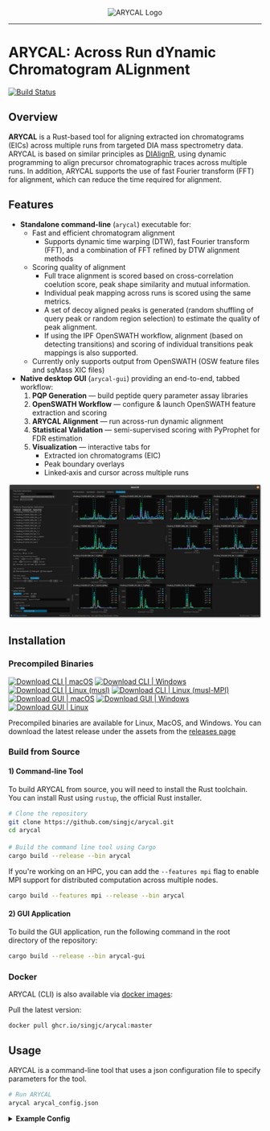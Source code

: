<p align="center">
  <picture>
    <source media="(prefers-color-scheme: dark)" srcset="https://github.com/singjc/arycal/raw/master/assets/img/arycal_logo_new_transparent_small.png" alt="ARYCAL_Logo" width="200">
    <source media="(prefers-color-scheme: light)" srcset="https://github.com/singjc/arycal/raw/master/assets/img/arycal_logo_new_transparent_small.png" alt="ARYCAL_Logo" width="200">
    <img alt="ARYCAL Logo" comment="Placeholder to transition between light color mode and dark color mode - this image is not directly used." src="https://github.com/singjc/arycal/raw/master/assets/img/arycal_logo_new_transparent_small.png">
  </picture>
</p>

---

# ARYCAL: Across Run dYnamic Chromatogram ALignment

[![Build Status](https://github.com/singjc/arycal/actions/workflows/rust.yml/badge.svg)](https://github.com/singjc/arycal/actions/workflows/rust.yml)


## Overview
**ARYCAL** is a Rust-based tool for aligning extracted ion chromatograms (EICs) across multiple runs from targeted DIA mass spectrometry data. ARYCAL is based on  similar principles as [DIAlignR](https://github.com/shubham1637/DIAlignR), using dynamic programming to align precursor chromatographic traces across multiple runs. In addition, ARYCAL supports the use of fast Fourier transform (FFT) for alignment, which can reduce the time required for alignment.

## Features

- **Standalone command-line** (`arycal`) executable for:
  - Fast and efficient chromatogram alignment
    - Supports dynamic time warping (DTW), fast Fourier transform (FFT), and a combination of FFT refined by DTW alignment methods
  - Scoring quality of alignment
    - Full trace alignment is scored based on cross-correlation coelution score, peak shape similarity and mutual information.
    - Individual peak mapping across runs is scored using the same metrics.
    - A set of decoy aligned peaks is generated (random shuffling of query peak or random region selection) to estimate the quality of peak alignment.
    - If using the IPF OpenSWATH workflow, alignment (based on detecting transitions) and scoring of individual transitions peak mappings is also supported.
  - Currently only supports output from OpenSWATH (OSW feature files and sqMass XIC files)
- **Native desktop GUI** (`arycal-gui`) providing an end-to-end, tabbed workflow:
  1. **PQP Generation** — build peptide query parameter assay libraries  
  2. **OpenSWATH Workflow** — configure & launch OpenSWATH feature extraction and scoring
  3. **ARYCAL Alignment** — run across-run dynamic alignment  
  4. **Statistical Validation** — semi-supervised scoring with PyProphet for FDR estimation  
  5. **Visualization** — interactive tabs for  
     - Extracted ion chromatograms (EIC)  
     - Peak boundary overlays  
     - Linked‐axis and cursor across multiple runs  

![ARYCAL GUI visualization tab](./assets/img/gui/visualization_tab.png)

## Installation

### Precompiled Binaries

[![Download CLI | macOS](https://img.shields.io/static/v1?label=Download%20CLI&message=macOS&color=blue)](https://github.com/singjc/arycal/releases/download/v0.1.10/arycal-.v0.1.10.-arycal-x86_64-apple-darwin.tar.gz)
[![Download CLI | Windows](https://img.shields.io/static/v1?label=Download%20CLI&message=Windows&color=blue)](https://github.com/singjc/arycal/releases/download/v0.1.10/arycal-.v0.1.10.-arycal-x86_64-pc-windows-msvc.zip)
[![Download CLI | Linux (musl)](https://img.shields.io/static/v1?label=Download%20CLI&message=Linux%20(musl)&color=blue)](https://github.com/singjc/arycal/releases/download/v0.1.10/arycal-.v0.1.10.-arycal-x86_64-unknown-linux-musl.tar.gz)
[![Download CLI | Linux (musl-MPI)](https://img.shields.io/static/v1?label=Download%20CLI&message=Linux%20(musl-MPI)&color=blue)](https://github.com/singjc/arycal/releases/download/v0.1.10/arycal-.v0.1.10.-arycal-x86_64-unknown-linux-musl-mpi.tar.gz)
[![Download GUI | macOS](https://img.shields.io/static/v1?label=Download%20GUI&message=macOS&color=brightgreen)](https://github.com/singjc/arycal/releases/download/v0.1.10/arycal-gui-.v0.1.10.-arycal-gui-x86_64-apple-darwin.tar.gz)
[![Download GUI | Windows](https://img.shields.io/static/v1?label=Download%20GUI&message=Windows&color=brightgreen)](https://github.com/singjc/arycal/releases/download/v0.1.10/arycal-gui-.v0.1.10.-arycal-gui-x86_64-pc-windows-msvc.zip)
[![Download GUI | Linux](https://img.shields.io/static/v1?label=Download%20GUI&message=Linux&color=brightgreen)](https://github.com/singjc/arycal/releases/download/v0.1.10/arycal-gui-.v0.1.10.-arycal-gui-x86_64-ubuntu_22_04-linux-gnu.tar.gz)


Precompiled binaries are available for Linux, MacOS, and Windows. You can download the latest release under the assets from the [releases page](https://github.com/singjc/arycal/releases)

### Build from Source

#### 1) Command-line Tool

To build ARYCAL from source, you will need to install the Rust toolchain. You can install Rust using `rustup`, the official Rust installer.

```bash
# Clone the repository
git clone https://github.com/singjc/arycal.git
cd arycal

# Build the command line tool using Cargo
cargo build --release --bin arycal
```

If you're working on an HPC, you can add the `--features mpi` flag to enable MPI support for distributed computation across multiple nodes.

```bash
cargo build --features mpi --release --bin arycal
```

#### 2) GUI Application

To build the GUI application, run the following command in the root directory of the repository:

```bash
cargo build --release --bin arycal-gui
```

### Docker

ARYCAL (CLI) is also available via [docker images](https://github.com/users/singjc/packages/container/package/arycal):

Pull the latest version:

```bash
docker pull ghcr.io/singjc/arycal:master
```

## Usage

ARYCAL is a command-line tool that uses a json configuration file to specify parameters for the tool. 

```bash
# Run ARYCAL 
arycal arycal_config.json
```

<details>
<summary> <b>Example Config</b> </summary>

Remove the comments before running the configuration file.

```json
{
  "xic": {
    # Use the precursor chromatogram in the alignment
    "include-precursor": true,
    # Number of precursor isotopes to use
    "num-isotopes": 3,
    # The extraction ion chroamtogram input file type (Currently only sqMass is supported)
    "file-type": "sqMass",
    # The file paths to the XIC files
    "file-paths": [
      "data/xics/hroest_K120808_Strep0%PlasmaBiolRepl1_R01_SW.sqMass",
      "data/xics/hroest_K120808_Strep0%PlasmaBiolRepl1_R02_SW.sqMass",
      "data/xics/hroest_K120808_Strep0%PlasmaBiolRepl1_R03_SW.sqMass"
    ]
  },
  "features": {
    # The feature file type (Currently only OSW is supported)
    "file-type": "osw",
    # The file paths to the feature files (Currently only one file is supported, assumming it's a merged OSW file of all runs)
    "file-paths": [
      "data/merged.osw"
    ]
  },
  "filters": {
    # Whether to include decoy precursor XICs to align as well (false means decoys are included)
    "decoy": false,
    # Whether to align and score identifying transitions
    "include_identifying_transitions": false,
    # A TSV file (with header) to filter for precursor ids to align
    "precursor_ids": null,
  },
  "alignment": {
    # The batch size for aligning N precursors for a given thread
    "batch_size": 1000,
    # The alignment method to use (Currently supports DTW, FFT, and FFTDTW)
    "method": "FFT",
    # The type of reference to use (Currently supports star, mst, progressive)
    "reference_type": "star",
    # Specifies the reference run to use (otherwise a random run is selected each time). Only used if reference_type is set to "star"
    "reference_run": null,
    # Whether to use the total ion chromatogram (TIC) for alignment. (Currently only supports true, as the alignment path is usually monotonic for the MS2 transitions)
    "use_tic": true,
    # Smoothing parameters for the chromatogram (Currently only supports Savitsky-golay smoothing)
    "smoothing": {
      "sgolay_window": 11,
      "sgolay_order": 3
    },
    # The tolearance for mapping query peaks to the reference run using the alignment result
    "rt_mapping_tolerance": 20.0,
    # The method for generating decoy aligned peaks. (Currently supports shuffle, random_regions)
    "decoy_peak_mapping_method": "shuffle",
    # Size of the window to use for the decoy peak mapping. Only used when the method is random_region.
    "decoy_window_size": 30,
    # Compute the scores for the alignment
    "compute_scores": true,
    # Optionally write out the scores to a separate file (sqlite), otherwise the scores are written to the feature input file
    "scores_output_file": null
  }
}
```

</details>

